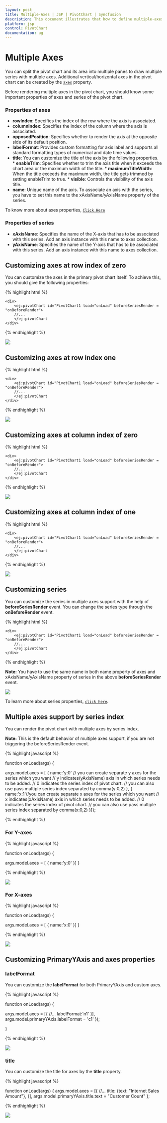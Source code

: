```yaml
---
layout: post
title: Multiple-Axes | JSP | PivotChart | Syncfusion
description: This document illustrates that how to define multiple-axes and its properties in JSP PivotChart control
platform: jsp
control: PivotChart
documentation: ug
---
```


# Multiple Axes

You can split the pivot chart and its area into multiple panes to draw multiple series with multiple axes. Additional vertical/horizontal axes in the pivot chart can be created by the [`axes`](/api/js/ejpivotchart#members:axes) property.

Before rendering multiple axes in the pivot chart, you should know some important properties of axes and series of the pivot chart.

### Properties of axes

* **rowIndex**: Specifies the index of the row where the axis is associated.
* **columnIndex**: Specifies the index of the column where the axis is associated.
* **opposedPosition**: Specifies whether to render the axis at the opposite side of its default position.
* **labelFormat**: Provides custom formatting for axis label and supports all standard formatting types of numerical and date time values.
* **title**: You can customize the title of the axis by the following properties.
       * **enableTrim**: Specifies whether to trim the axis title when it exceeds the chart area or the maximum width of the title.
       * **maximumTitleWidth**: When the title exceeds the maximum width, the title gets trimmed by setting enableTrim to true.
       * **visible**: Controls the visibility of the axis title.
* **name**: Unique name of the axis. To associate an axis with the series, you have to set this name to the xAxisName/yAxisName property of the series.

To know more about axes properties, [`Click Here`](https://help.syncfusion.com/api/js/ejchart#members:axes)

### Properties of series

* **xAxisName**: Specifies the name of the X-axis that has to be associated with this series. Add an axis instance with this name to axes collection.
* **yAxisName**: Specifies the name of the Y-axis that has to be associated with this series. Add an axis instance with this name to axes collection.

## Customizing axes at row index of zero
You can customize the axes in the primary pivot chart itself. To achieve this, you should give the following properties:

{% highlight html %}

	<div>
		<ej:pivotChart id="PivotChart1 load="onLoad" beforeSeriesRender = "onBeforeRender">
		//...
		</ej:pivotChart
	</div>
<script type="text/javascript">
		function onLoad(args) {
			//...
			args.model.primaryYAxis.labelFormat = "c";
      args.model.axes= [{ rowIndex: 0,
                          name: 'yAxisConfig',
                          //…
                       }]
	                	}


    function onBeforeRender(args) {
      for (var i = 0; i < args.series.length; i++) {
         if (args.series[i].name.indexOf("Australia") != -1) {
            args.series[i].yAxisName = "yAxisConfig";
            args.series[i].type = "line";
        }
      }
     return args;
   }
</script>

{% endhighlight %}

![](Multiple_Axes_images/rowIndex_zero.png)

## Customizing axes at row index one

{% highlight html %}

	<div>
		<ej:pivotChart id="PivotChart1 load="onLoad" beforeSeriesRender = "onBeforeRender">
		//...
		</ej:pivotChart
	</div>
<script type="text/javascript">
		function onLoad(args) {
			//...
			args.model.primaryYAxis.labelFormat = "c";
      args.model.axes= [{ rowIndex: 1,
                          name: 'yAxisConfig',
                          //…
                       }]
	                	}


    function onBeforeRender(args) {
      for (var i = 0; i < args.series.length; i++) {
         if (args.series[i].name.indexOf("Australia") != -1) {
            args.series[i].yAxisName = "yAxisConfig";
            args.series[i].type = "line";
        }
      }
     return args;
   }
</script>

{% endhighlight %}

![](Multiple_Axes_images/rowIndex_one.png)

## Customizing axes at column index of zero

{% highlight html %}

	<div>
		<ej:pivotChart id="PivotChart1 load="onLoad" beforeSeriesRender = "onBeforeRender">
		//...
		</ej:pivotChart
	</div>
<script type="text/javascript">
		function onLoad(args) {
			//...
			args.model.primaryYAxis.labelFormat = "c";
      args.model.axes= [{ columnIndex: 0,
                          name: 'xAxisConfig',
                          //…
                       }]
	                	}

    function onBeforeRender(args) {
       for (var i = 0; i < args.series.length; i++) {
          if (args.series[i].name.indexOf("Australia") != -1) {
             args.series[i].xAxisName = "xAxisConfig";
             args.series[i].type = "line";
          }
       }
    return args;
   }
</script>

{% endhighlight %}

![](Multiple_Axes_images/columnindex_zero.png)

## Customizing axes at column index of one

{% highlight html %}

	<div>
		<ej:pivotChart id="PivotChart1 load="onLoad" beforeSeriesRender = "onBeforeRender">
		//...
		</ej:pivotChart
	</div>
<script type="text/javascript">
		function onLoad(args) {
			//...
			args.model.primaryYAxis.labelFormat = "c";
      args.model.axes= [{ columnIndex: 1,
                          name: 'xAxisConfig',
                          //…
                       }]
	                	}

   function onBeforeRender(args) {
      for (var i = 0; i < args.series.length; i++) {
         if (args.series[i].name.indexOf("Australia") != -1) {
            args.series[i].xAxisName = "xAxisConfig";
            args.series[i].type = "line";
        }
      }
    return args;
   }
</script>

{% endhighlight %}

![](Multiple_Axes_images/columnindex_one.png)

## Customizing series
You can customize the series in multiple axes support with the help of **beforeSeriesRender** event. You can change the series type through the **onBeforeRender** event.

{% highlight html %}

	<div>
		<ej:pivotChart id="PivotChart1 load="onLoad" beforeSeriesRender = "onBeforeRender">
		//...
		</ej:pivotChart
	</div>
<script type="text/javascript">
		function onLoad(args) {
			//...
			args.model.primaryYAxis.labelFormat = "c";
      args.model.axes = [{
                          name: 'yAxisConfig',
                          //…
                       }]
	                	}

   function onBeforeRender(args) {
      for (var i = 0; i < args.series.length; i++) {
        if (args.series[i].name.indexOf("Australia") != -1) {
            args.series[i].yAxisName = "yAxisConfig";
            args.series[i].type = "line";
        }
      }
    return args;
   }
</script>

{% endhighlight %}

**Note:** You have to use the same name in both name property of axes and xAxisName/yAxisName property of series in the above **beforeSeriesRender** event.

![](Multiple_Axes_images/customize_series.png)

To learn more about series properties, [`click here`](https://help.syncfusion.com/api/js/ejchart#members:series).


## Multiple axes support by series index

You can render the pivot chart with multiple axes by series index.

**Note:** This is the default behavior of multiple axes support, if you are not triggering the beforeSeriesRender event.

{% highlight javascript %}

function onLoad(args) {

args.model.axes = [
   {
     name:'y:0' // you can create separate y axes for the series which you want
                  // y indicates(yAxisName) axis in which series needs to be added.
                  // 0 indicates the series index of pivot chart.
                  // you can also use pass multiple series index separated by comma(y:0,2)
   },
   {
     name:'x:1'//you can create separate x axes for the series which you want
              // x indicates(xAxisName) axis in which series needs to be added.
              // 0 indicates the series index of pivot chart.
              // you can also use pass multiple series index separated by comma(x:0,2)
   }]};

{% endhighlight %}

### For Y-axes

{% highlight javascript %}

function onLoad(args) {

   args.model.axes = [
      {
       name:'y:0'
      }]
   }

{% endhighlight %}

![](Multiple_Axes_images/seriesindex_zero.png)

### For X-axes

{% highlight javascript %}

function onLoad(args) {

   args.model.axes = [
      {
       name:'x:0'
      }]
    }

{% endhighlight %}

![](Multiple_Axes_images/seriesindex_one.png)

## Customizing PrimaryYAxis and axes properties

### labelFormat
You can customize the **labelFormat** for both PrimaryYAxis and custom axes.

{% highlight javascript %}

function onLoad(args) {

   args.model.axes = [{
         //…
         labelFormat:'n1'
    }],
    args.model.primaryYAxis.labelFormat = 'c1'
  });

 }

{% endhighlight %}

![](Multiple_Axes_images/label_formats.png)

### title
You can customize the title for axes by the **title** property.

{% highlight javascript %}

function onLoad(args) {
   args.model.axes = [{
            //…
            title: {text: "Internet Sales Amount"},
     }],
     args.model.primaryYAxis.title.text = "Customer Count"
};

{% endhighlight %}

![](Multiple_Axes_images/title.png)









